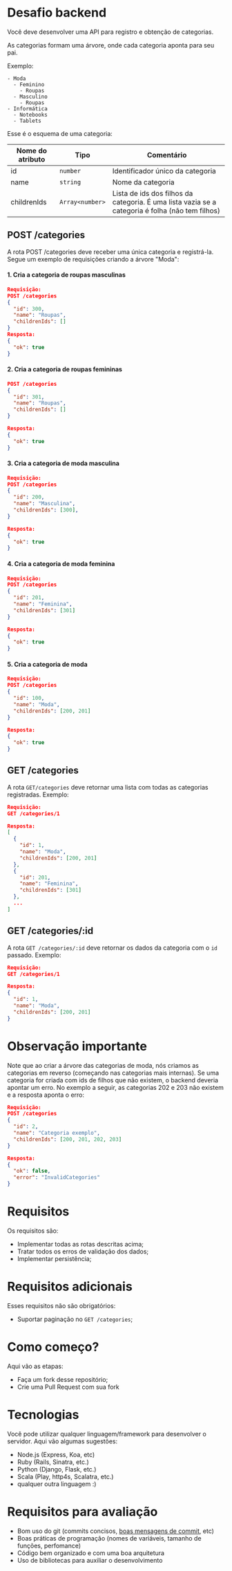 # Desafio backend
 
Você deve desenvolver uma API para registro e obtenção de categorias.

As categorias formam uma árvore, onde cada categoria aponta para seu pai.

Exemplo:
```
- Moda
  - Feminino
    - Roupas
  - Masculino
    - Roupas
- Informática
  - Notebooks
  - Tablets
```
Esse é o esquema de uma categoria:

| Nome do atributo | Tipo          | Comentário                                                                                      |
|------------------|---------------|-------------------------------------------------------------------------------------------------|
| id               | `number`        | Identificador único da categoria                                                                |
| name             | `string`        | Nome da categoria                                                                               |
| childrenIds      | `Array<number>` | Lista de ids dos filhos da categoria. É uma lista vazia se a categoria é folha (não tem filhos) |
 
## POST /categories
A rota POST /categories deve receber uma única categoria e registrá-la. 
Segue um exemplo de requisições criando a árvore "Moda":
#### 1. Cria a categoria de roupas masculinas
```json
Requisição:
POST /categories
{
  "id": 300,
  "name": "Roupas",
  "childrenIds": []
}
Resposta:
{
  "ok": true
}
```
#### 2. Cria a categoria de roupas femininas
```json
POST /categories
{
  "id": 301,
  "name": "Roupas",
  "childrenIds": []
}

Resposta:
{
  "ok": true
}
```
#### 3. Cria a categoria de moda masculina
```json
Requisição:
POST /categories
{
  "id": 200,
  "name": "Masculina",
  "childrenIds": [300],
}

Resposta:
{
  "ok": true
}
```
#### 4. Cria a categoria de moda feminina
```json
Requisição:
POST /categories
{
  "id": 201,
  "name": "Feminina",
  "childrenIds": [301]
}

Resposta:
{
  "ok": true
}
```
#### 5. Cria a categoria de moda
```json
Requisição:
POST /categories
{
  "id": 100,
  "name": "Moda",
  "childrenIds": [200, 201]
}

Resposta:
{
  "ok": true
}
```

## GET /categories
A rota `GET/categories` deve retornar uma lista com todas as categorias registradas.
Exemplo:
```json
Requisição:
GET /categories/1

Resposta:
[
  {
    "id": 1,
    "name": "Moda", 
    "childrenIds": [200, 201]
  },
  {
    "id": 201,
    "name": "Feminina",
    "childrenIds": [301]
  },
  ...
]
```

## GET /categories/:id
A rota `GET /categories/:id` deve retornar os dados da categoria com o `id` passado.
Exemplo:
```json
Requisição:
GET /categories/1

Resposta:
{
  "id": 1,
  "name": "Moda", 
  "childrenIds": [200, 201]
}
```
# Observação importante
Note que ao criar a árvore das categorias de moda, nós criamos as categorias em
reverso (começando nas categorias mais internas).
Se uma categoria for criada com ids de filhos que não existem, o backend deveria
apontar um erro. No exemplo a seguir, as categorias 202 e 203 não existem e a
resposta aponta o erro:
```json
Requisição:
POST /categories
{
  "id": 2,
  "name": "Categoria exemplo",
  "childrenIds": [200, 201, 202, 203]
}

Resposta:
{
  "ok": false,
  "error": "InvalidCategories"
}
```
# Requisitos
Os requisitos são:
- Implementar todas as rotas descritas acima;
- Tratar todos os erros de validação dos dados;
- Implementar persistência;
# Requisitos adicionais
Esses requisitos não são obrigatórios:
- Suportar paginação no `GET /categories`;
# Como começo?
Aqui vão as etapas:
- Faça um fork desse repositório;
- Crie uma Pull Request com sua fork
# Tecnologias
Você pode utilizar qualquer linguagem/framework para desenvolver o servidor. Aqui vão algumas sugestões:

- Node.js (Express, Koa, etc)
- Ruby (Rails, Sinatra, etc.)
- Python (Django, Flask, etc.)
- Scala (Play, http4s, Scalatra, etc.)
- qualquer outra linguagem :)

# Requisitos para avaliação
- Bom uso do git (commits concisos, [boas mensagens de commit](https://github.com/erlang/otp/wiki/writing-good-commit-messages), etc)
- Boas práticas de programação (nomes de variáveis, tamanho de funções, perfomance)
- Código bem organizado e com uma boa arquitetura
- Uso de bibliotecas para auxiliar o desenvolvimento
